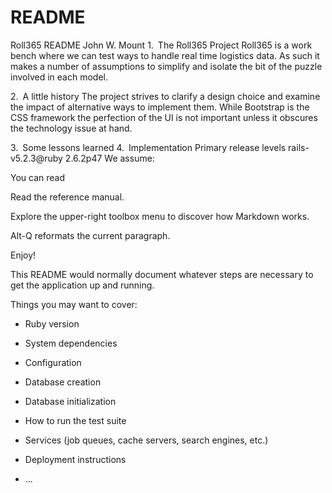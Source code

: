 # README

Roll365 README
John W. Mount
1. The Roll365 Project
Roll365 is a work bench where we can test ways to handle real time logistics data. As such it makes a number of assumptions to simplify and isolate the bit of the puzzle involved in each model.

2. A little history
The project strives to clarify a design choice and examine the impact of alternative ways to implement them. While Bootstrap is the CSS framework the perfection of the UI is not important unless it obscures the technology issue at hand.

3. Some lessons learned
4. Implementation
Primary release levels rails-v5.2.3@ruby 2.6.2p47
We assume:

You can read

Read the reference manual.

Explore the upper-right toolbox menu to discover how Markdown works.

Alt-Q reformats the current paragraph.

Enjoy!


This README would normally document whatever steps are necessary to get the
application up and running.

Things you may want to cover:

* Ruby version

* System dependencies

* Configuration

* Database creation

* Database initialization

* How to run the test suite

* Services (job queues, cache servers, search engines, etc.)

* Deployment instructions

* ...
